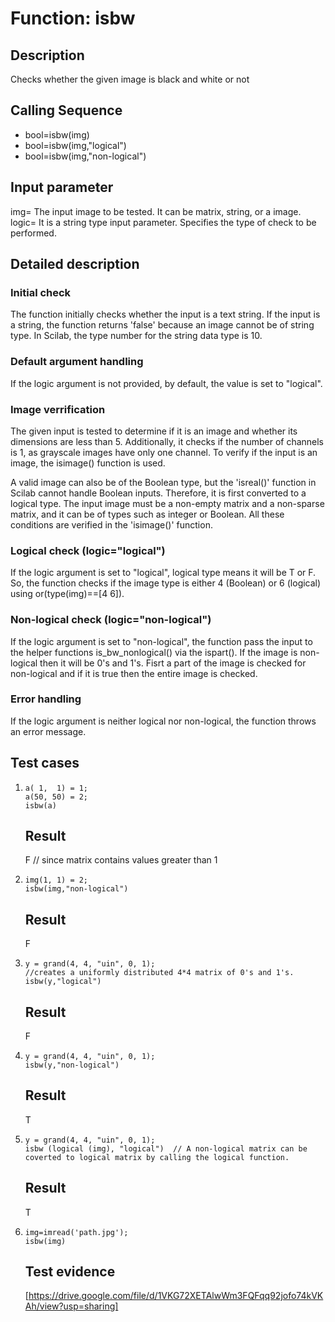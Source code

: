 # Function: isbw

## Description
Checks whether the given image is black and white or not

## Calling Sequence
  * bool=isbw(img)
  * bool=isbw(img,"logical")
  * bool=isbw(img,"non-logical")

## Input parameter
img= The input image to be tested. It can be matrix, string, or a image.  
logic= It is a string type input parameter. Specifies the type of check to be performed.

## Detailed description

### Initial check
The function initially checks whether the input is a text string. If the input is a string, the function returns 'false' because an image cannot be of string type. In Scilab, the type number for the string data type is 10.

### Default argument handling
If the logic argument is not provided, by default, the value is set to "logical".

### Image verrification
The given input is tested to determine if it is an image and whether its dimensions are less than 5. Additionally, it checks if the number of channels is 1, as grayscale images have only one channel. To verify if the input is an image, the isimage() function is used.

A valid image can also be of the Boolean type, but the 'isreal()' function in Scilab cannot handle Boolean inputs. Therefore, it is first converted to a logical type. The input image must be a non-empty matrix and a non-sparse matrix, and it can be of types such as integer or Boolean. All these conditions are verified in the 'isimage()' function.

### Logical check (logic="logical")
If the logic argument is set to "logical", logical type means it will be T or F. So, the function checks if the image type is either 4 (Boolean) or 6 (logical) using or(type(img)==[4 6]).

### Non-logical check (logic="non-logical")
If the logic argument is set to "non-logical", the function pass the input to the helper functions is_bw_nonlogical() via the ispart(). If the image is non-logical then it will be 0's and 1's. Fisrt a part of the image is checked for non-logical and if it is true then the entire image is checked.

### Error handling
If the logic argument is neither logical nor non-logical, the function throws an error message.

## Test cases
1.     a( 1,  1) = 1;
       a(50, 50) = 2;
       isbw(a)
   ## Result
   F                                                             // since matrix contains values greater than 1

2.     img(1, 1) = 2;
       isbw(img,"non-logical")
   ## Result
   F

3.     y = grand(4, 4, "uin", 0, 1);                                 //creates a uniformly distributed 4*4 matrix of 0's and 1's.
       isbw(y,"logical")
   ## Result
   F

4.     y = grand(4, 4, "uin", 0, 1);
       isbw(y,"non-logical")
   ## Result
   T

5.     y = grand(4, 4, "uin", 0, 1);
       isbw (logical (img), "logical")  // A non-logical matrix can be coverted to logical matrix by calling the logical function.
   ## Result
   T

6.     img=imread('path.jpg');
       isbw(img)
   ## Test evidence
   [https://drive.google.com/file/d/1VKG72XETAlwWm3FQFqq92jofo74kVKAh/view?usp=sharing]
